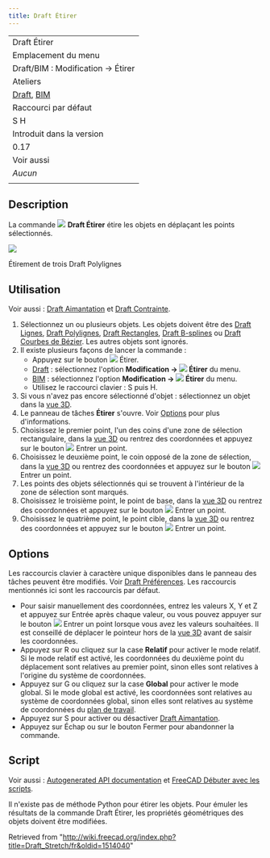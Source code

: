 ```yaml
---
title: Draft Étirer
---
```

|  |
| --- |
| Draft Étirer |
| Emplacement du menu |
| Draft/BIM : Modification → Étirer |
| Ateliers |
| [Draft](/Draft_Workbench/fr "Draft Workbench/fr"), [BIM](/BIM_Workbench/fr "BIM Workbench/fr") |
| Raccourci par défaut |
| S H |
| Introduit dans la version |
| 0.17 |
| Voir aussi |
| *Aucun* |
|  |

## Description

La commande ![](/images/Draft_Stretch.svg) **Draft Étirer** étire les objets en déplaçant les points sélectionnés.

![](/images/Draft_Stretch_Example.jpg)

Étirement de trois Draft Polylignes

## Utilisation

Voir aussi : [Draft Aimantation](/Draft_Snap/fr "Draft Snap/fr") et [Draft Contrainte](/Draft_Constrain/fr "Draft Constrain/fr").

1. Sélectionnez un ou plusieurs objets. Les objets doivent être des [Draft Lignes](/Draft_Line/fr "Draft Line/fr"), [Draft Polylignes](/Draft_Wire/fr "Draft Wire/fr"), [Draft Rectangles](/Draft_Rectangle/fr "Draft Rectangle/fr"), [Draft B-splines](/Draft_BSpline/fr "Draft BSpline/fr") ou [Draft Courbes de Bézier](/Draft_BezCurve/fr "Draft BezCurve/fr"). Les autres objets sont ignorés.
2. Il existe plusieurs façons de lancer la commande :
   * Appuyez sur le bouton ![](/images/Draft_Stretch.svg) Étirer.
   * [Draft](/Draft_Workbench/fr "Draft Workbench/fr") : sélectionnez l'option **Modification → ![](/images/Draft_Stretch.svg) Étirer** du menu.
   * [BIM](/BIM_Workbench/fr "BIM Workbench/fr") : sélectionnez l'option **Modification → ![](/images/Draft_Stretch.svg) Étirer** du menu.
   * Utilisez le raccourci clavier : S puis H.
3. Si vous n'avez pas encore sélectionné d'objet : sélectionnez un objet dans la [vue 3D](/3D_view/fr "3D view/fr").
4. Le panneau de tâches **Étirer** s'ouvre. Voir [Options](#Options) pour plus d'informations.
5. Choisissez le premier point, l'un des coins d'une zone de sélection rectangulaire, dans la [vue 3D](/3D_view/fr "3D view/fr") ou rentrez des coordonnées et appuyez sur le bouton ![](/images/Draft_AddPoint.svg) Entrer un point.
6. Choisissez le deuxième point, le coin opposé de la zone de sélection, dans la [vue 3D](/3D_view/fr "3D view/fr") ou rentrez des coordonnées et appuyez sur le bouton ![](/images/Draft_AddPoint.svg) Entrer un point.
7. Les points des objets sélectionnés qui se trouvent à l'intérieur de la zone de sélection sont marqués.
8. Choisissez le troisième point, le point de base, dans la [vue 3D](/3D_view/fr "3D view/fr") ou rentrez des coordonnées et appuyez sur le bouton ![](/images/Draft_AddPoint.svg) Entrer un point.
9. Choisissez le quatrième point, le point cible, dans la [vue 3D](/3D_view/fr "3D view/fr") ou rentrez des coordonnées et appuyez sur le bouton ![](/images/Draft_AddPoint.svg) Entrer un point.

## Options

Les raccourcis clavier à caractère unique disponibles dans le panneau des tâches peuvent être modifiés. Voir [Draft Préférences](/Draft_Preferences/fr "Draft Preferences/fr"). Les raccourcis mentionnés ici sont les raccourcis par défaut.

* Pour saisir manuellement des coordonnées, entrez les valeurs X, Y et Z et appuyez sur Entrée après chaque valeur, ou vous pouvez appuyer sur le bouton ![](/images/Draft_AddPoint.svg) Entrer un point lorsque vous avez les valeurs souhaitées. Il est conseillé de déplacer le pointeur hors de la [vue 3D](/3D_view/fr "3D view/fr") avant de saisir les coordonnées.
* Appuyez sur R ou cliquez sur la case **Relatif** pour activer le mode relatif. Si le mode relatif est activé, les coordonnées du deuxième point du déplacement sont relatives au premier point, sinon elles sont relatives à l'origine du système de coordonnées.
* Appuyez sur G ou cliquez sur la case **Global** pour activer le mode global. Si le mode global est activé, les coordonnées sont relatives au système de coordonnées global, sinon elles sont relatives au système de coordonnées du [plan de travail](/Draft_SelectPlane/fr "Draft SelectPlane/fr").
* Appuyez sur S pour activer ou désactiver [Draft Aimantation](/Draft_Snap/fr "Draft Snap/fr").
* Appuyez sur Échap ou sur le bouton Fermer pour abandonner la commande.

## Script

Voir aussi : [Autogenerated API documentation](https://freecad.github.io/SourceDoc/) et [FreeCAD Débuter avec les scripts](/FreeCAD_Scripting_Basics/fr "FreeCAD Scripting Basics/fr").

Il n'existe pas de méthode Python pour étirer les objets. Pour émuler les résultats de la commande Draft Étirer, les propriétés géométriques des objets doivent être modifiées.

Retrieved from "<http://wiki.freecad.org/index.php?title=Draft_Stretch/fr&oldid=1514040>"